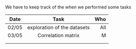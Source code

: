 We have to keep track of the when we performed some tasks


| Date        | Task           | Who  |
| ------------- |:-------------:| -----:|
| 02/05     | exploration of the datasets| All |
|03/05      | Correlation matrix    |M
|  |       |     |
|  |       |     |
